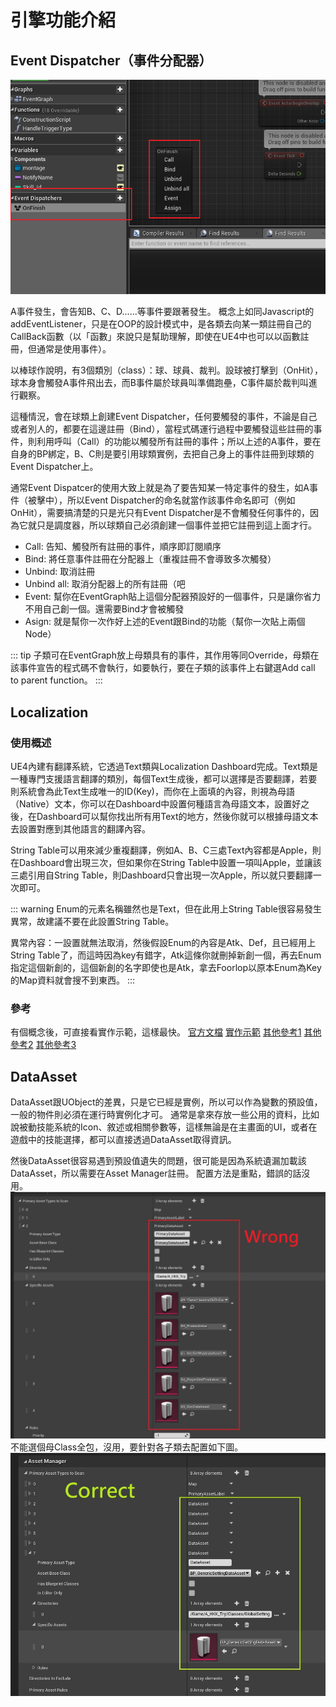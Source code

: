 # 引擎功能介紹

## Event Dispatcher（事件分配器）
![Event Dispatcher](./assets/on-finish.png)

A事件發生，會告知B、C、D......等事件要跟著發生。
概念上如同Javascript的addEventListener，只是在OOP的設計模式中，是各類去向某一類註冊自己的CallBack函數（以「函數」來說只是幫助理解，即使在UE4中也可以以函數註冊，但通常是使用事件）。

以棒球作說明，有3個類別（class）：球、球員、裁判。設球被打擊到（OnHit），球本身會觸發A事件飛出去，而B事件屬於球員叫準備跑壘，C事件屬於裁判叫進行觀察。

這種情況，會在球類上創建Event Dispatcher，任何要觸發的事件，不論是自己或者別人的，都要在這邊註冊（Bind），當程式碼運行過程中要觸發這些註冊的事件，則利用呼叫（Call）的功能以觸發所有註冊的事件；所以上述的A事件，要在自身的BP綁定，B、C則是要引用球類實例，去把自己身上的事件註冊到球類的Event Dispatcher上。

通常Event Dispatcer的使用大致上就是為了要告知某一特定事件的發生，如A事件（被擊中），所以Event Dispatcher的命名就當作該事件命名即可（例如OnHit），需要搞清楚的只是光只有Event Dispatcher是不會觸發任何事件的，因為它就只是調度器，所以球類自己必須創建一個事件並把它註冊到這上面才行。


* Call: 告知、觸發所有註冊的事件，順序即訂閱順序
* Bind: 將任意事件註冊在分配器上（重複註冊不會導致多次觸發）
* Unbind: 取消註冊
* Unbind all: 取消分配器上的所有註冊（吧
* Event: 幫你在EventGraph貼上這個分配器預設好的一個事件，只是讓你省力不用自己創一個。還需要Bind才會被觸發
* Asign: 就是幫你一次作好上述的Event跟Bind的功能（幫你一次貼上兩個Node）

::: tip
子類可在EventGraph放上母類具有的事件，其作用等同Override，母類在該事件宣告的程式碼不會執行，如要執行，要在子類的該事件上右鍵選Add call to parent function。
:::

## Localization
### 使用概述
UE4內建有翻譯系統，它透過Text類與Localization Dashboard完成。Text類是一種專門支援語言翻譯的類別，每個Text生成後，都可以選擇是否要翻譯，若要則系統會為此Text生成唯一的ID(Key)，而你在上面填的內容，則視為母語（Native）文本，你可以在Dashboard中設置何種語言為母語文本，設置好之後，在Dashboard可以幫你找出所有用Text的地方，然後你就可以根據母語文本去設置對應到其他語言的翻譯內容。

String Table可以用來減少重複翻譯，例如A、B、C三處Text內容都是Apple，則在Dashboard會出現三次，但如果你在String Table中設置一項叫Apple，並讓該三處引用自String Table，則Dashboard只會出現一次Apple，所以就只要翻譯一次即可。

::: warning
Enum的元素名稱雖然也是Text，但在此用上String Table很容易發生異常，故建議不要在此設置String Table。

異常內容：一設置就無法取消，然後假設Enum的內容是Atk、Def，且已經用上String Table了，而這時因為key有錯字，Atk這條你就刪掉新創一個，再去Enum指定這個新創的，這個新創的名字即使也是Atk，拿去Foorlop以原本Enum為Key的Map資料就會搜不到東西。
:::

### 參考
有個概念後，可直接看實作示範，這樣最快。
[官方文檔](https://docs.unrealengine.com/4.26/zh-CN/ProductionPipelines/Localization/)
[實作示範](https://www.youtube.com/watch?v=UD2_TEgxkqs&ab_channel=UnrealEngine)
[其他參考1](https://forums.unrealengine.com/t/localization-dashboard-preview-and-explanation-of-ue4s-text-localization-process/24650)
[其他參考2](https://medium.com/@lojungyun/ue4-%E7%9A%84%E6%9C%AC%E5%9C%B0%E5%8C%96%E7%B3%BB%E7%B5%B1%E4%BB%8B%E7%B4%B9-%E8%A8%AD%E5%AE%9A%E7%AF%87-5108ddc1e0df)
[其他參考3](https://answers.unrealengine.com/questions/750398/how-to-change-game-language-during-game-play.html)

## DataAsset
DataAsset跟UObject的差異，只是它已經是實例，所以可以作為變數的預設值，一般的物件則必須在運行時實例化才可。
通常是拿來存放一些公用的資料，比如說被動技能系統的Icon、敘述或相關參數等，這樣無論是在主畫面的UI，或者在遊戲中的技能選擇，都可以直接透過DataAsset取得資訊。

然後DataAsset很容易遇到預設值遺失的問題，很可能是因為系統遺漏加載該DataAsset，所以需要在Asset Manager註冊。
配置方法是重點，錯誤的話沒用。
![img](assets/data-asset-config-wrong.jpg)
不能選個母Class全包，沒用，要針對各子類去配置如下圖。
![img](assets/data-asset-config-correct.jpg)